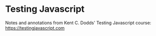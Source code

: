 # Testing Javascript

Notes and annotations from Kent C. Dodds' Testing Javascript course: https://testingjavascript.com
